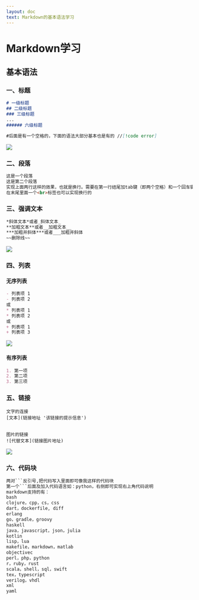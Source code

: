 ```yaml
---
layout: doc
text: Markdown的基本语法学习
---
```

# Markdown学习
## 基本语法  
### 一、标题
```markdown
# 一级标题
## 二级标题
### 三级标题 
...
###### 六级标题

#后面是有一个空格的，下面的语法大部分基本也是有的 //[!code error]
```
![](/title.png)
### 二、段落  
```markdown
这是一个段落
这是第二个段落
实现上面两行这样的效果，也就是换行。需要在第一行结尾加tab键（即两个空格）和一个回车键
在末尾里面一个<br>标签也可以实现换行的
```
### 三、强调文本
```markdown
*斜体文本*或者_斜体文本_
**加粗文本**或者__加粗文本__
***加粗并斜体***或者___加粗并斜体
~~删除线~~
```
![](/xieti.png)
### 四、列表
#### 无序列表
```markdown
- 列表项 1
- 列表项 2
或
* 列表项 1
* 列表项 2
或
+ 列表项 1
+ 列表项 3
```
![](/list.png)
#### 有序列表
```markdown
1. 第一项
2. 第二项
3. 第三项
```
### 五、链接
```mardown
文字的连接
[文本](链接地址 '该链接的提示信息')


图片的链接
![代替文本](链接图片地址) 

```
![](/baidu.png)
### 六、代码块
```markdown
两对```反引号,把代码写入里面即可像我这样的代码块
第一个```后面及加入代码语言如：python，右侧即可实现右上角代码说明
markdown支持的有：
bash
clojure，cpp，cs，css
dart，dockerfile, diff
erlang
go，gradle，groovy
haskell
java，javascript，json，julia
kotlin
lisp，lua
makefile，markdown，matlab
objectivec
perl，php，python
r，ruby，rust
scala，shell，sql，swift
tex，typescript
verilog，vhdl
xml
yaml
```